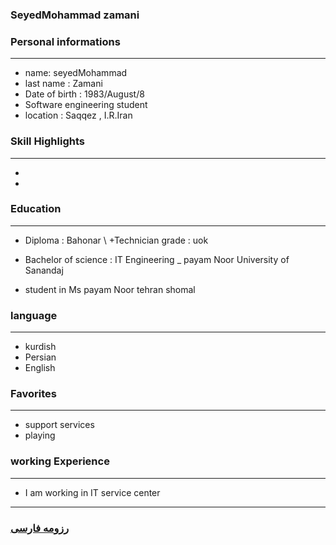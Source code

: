 
### SeyedMohammad zamani


### Personal informations

---
+ name: seyedMohammad
+ last name : Zamani
+ Date of birth : 1983/August/8
+ Software engineering student
+ location : Saqqez , I.R.Iran


### Skill Highlights

---
+ 
+ 


### Education

---
+ Diploma : Bahonar 
\\
+Technician grade : uok
+ Bachelor of science : IT Engineering
_ payam Noor University of Sanandaj 

+ student in Ms payam Noor tehran shomal 

### language

---
+ kurdish
+ Persian
+ English

### Favorites

---
+ support services 
+ playing 

### working Experience

---
+ I am working in IT service center




--- 
### [رزومه فارسی](resume-fa.md)
